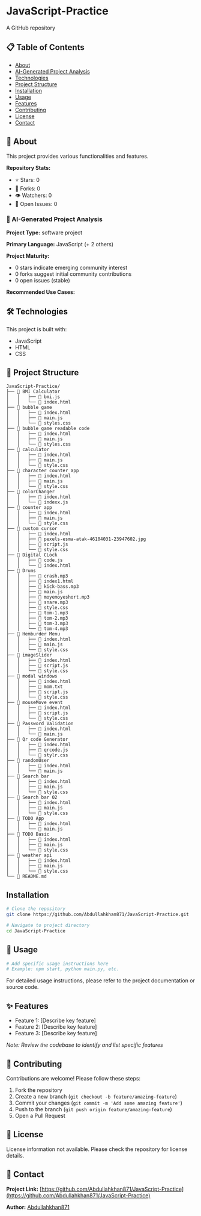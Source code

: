 # JavaScript-Practice

A GitHub repository

## 📋 Table of Contents

- [About](#about)
- [AI-Generated Project Analysis](#ai-generated-project-analysis)
- [Technologies](#technologies)
- [Project Structure](#project-structure)
- [Installation](#installation)
- [Usage](#usage)
- [Features](#features)
- [Contributing](#contributing)
- [License](#license)
- [Contact](#contact)

## 🎯 About

This project provides various functionalities and features.

**Repository Stats:**
- ⭐ Stars: 0
- 🍴 Forks: 0
- 👁️ Watchers: 0
- 🐛 Open Issues: 0


### 🤖 AI-Generated Project Analysis

**Project Type:** software project

**Primary Language:** JavaScript (+ 2 others)

**Project Maturity:**
- 0 stars indicate emerging community interest
- 0 forks suggest initial community contributions
- 0 open issues (stable)

**Recommended Use Cases:**


## 🛠️ Technologies

This project is built with:

- JavaScript
- HTML
- CSS


## 📁 Project Structure

```
JavaScript-Practice/
├── 📁 BMI Calculator
│   │   ├── 📄 bmi.js
│   │   └── 📄 index.html
├── 📁 bubble game
│   │   ├── 📄 index.html
│   │   ├── 📄 main.js
│   │   └── 📄 styles.css
├── 📁 bubble game readable code
│   │   ├── 📄 index.html
│   │   ├── 📄 main.js
│   │   └── 📄 styles.css
├── 📁 calculator
│   │   ├── 📄 index.html
│   │   ├── 📄 main.js
│   │   └── 📄 style.css
├── 📁 character counter app
│   │   ├── 📄 index.html
│   │   ├── 📄 main.js
│   │   └── 📄 style.css
├── 📁 colorChanger
│   │   ├── 📄 index.html
│   │   └── 📄 indexx.js
├── 📁 counter app
│   │   ├── 📄 index.html
│   │   ├── 📄 main.js
│   │   └── 📄 style.css
├── 📁 custom cursor
│   │   ├── 📄 index.html
│   │   ├── 📄 pexels-esma-atak-46104031-23947602.jpg
│   │   ├── 📄 script.js
│   │   └── 📄 style.css
├── 📁 Digital CLock
│   │   ├── 📄 code.js
│   │   └── 📄 index.html
├── 📁 Drums
│   │   ├── 📄 crash.mp3
│   │   ├── 📄 index1.html
│   │   ├── 📄 kick-bass.mp3
│   │   ├── 📄 main.js
│   │   ├── 📄 moyemoyeshort.mp3
│   │   ├── 📄 snare.mp3
│   │   ├── 📄 style.css
│   │   ├── 📄 tom-1.mp3
│   │   ├── 📄 tom-2.mp3
│   │   ├── 📄 tom-3.mp3
│   │   └── 📄 tom-4.mp3
├── 📁 Hemburder Menu
│   │   ├── 📄 index.html
│   │   ├── 📄 main.js
│   │   └── 📄 style.css
├── 📁 imageSlider
│   │   ├── 📄 index.html
│   │   ├── 📄 script.js
│   │   └── 📄 style.css
├── 📁 modal windows
│   │   ├── 📄 index.html
│   │   ├── 📄 mom.txt
│   │   ├── 📄 script.js
│   │   └── 📄 style.css
├── 📁 mouseMove event
│   │   ├── 📄 index.html
│   │   ├── 📄 script.js
│   │   └── 📄 style.css
├── 📁 Password Validation
│   │   ├── 📄 index.html
│   │   └── 📄 main.js
├── 📁 Qr code Generator
│   │   ├── 📄 index.html
│   │   ├── 📄 qrcode.js
│   │   └── 📄 stylr.css
├── 📁 randomUser
│   │   ├── 📄 index.html
│   │   └── 📄 main.js
├── 📁 Search bar
│   │   ├── 📄 index.html
│   │   ├── 📄 main.js
│   │   └── 📄 style.css
├── 📁 Search bar 02
│   │   ├── 📄 index.html
│   │   ├── 📄 main.js
│   │   └── 📄 style.css
├── 📁 TODO App
│   │   ├── 📄 index.html
│   │   └── 📄 main.js
├── 📁 TODO Basic
│   │   ├── 📄 index.html
│   │   ├── 📄 main.js
│   │   └── 📄 style.css
├── 📁 weather api
│   │   ├── 📄 index.html
│   │   ├── 📄 main.js
│   │   └── 📄 style.css
└── 📄 README.md

```

## Installation

```bash
# Clone the repository
git clone https://github.com/Abdullahkhan871/JavaScript-Practice.git

# Navigate to project directory
cd JavaScript-Practice
```

## 🚀 Usage

```bash
# Add specific usage instructions here
# Example: npm start, python main.py, etc.
```

For detailed usage instructions, please refer to the project documentation or source code.

## ✨ Features

- Feature 1: [Describe key feature]
- Feature 2: [Describe key feature]
- Feature 3: [Describe key feature]

*Note: Review the codebase to identify and list specific features*

## 🤝 Contributing

Contributions are welcome! Please follow these steps:

1. Fork the repository
2. Create a new branch (`git checkout -b feature/amazing-feature`)
3. Commit your changes (`git commit -m 'Add some amazing feature'`)
4. Push to the branch (`git push origin feature/amazing-feature`)
5. Open a Pull Request

## 📄 License

License information not available. Please check the repository for license details.

## 📧 Contact

**Project Link:** [https://github.com/Abdullahkhan871/JavaScript-Practice](https://github.com/Abdullahkhan871/JavaScript-Practice)

**Author:** [Abdullahkhan871](https://github.com/Abdullahkhan871)

